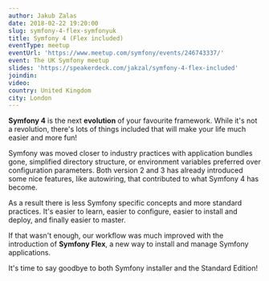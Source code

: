 ```yaml
---
author: Jakub Zalas
date: 2018-02-22 19:20:00
slug: symfony-4-flex-symfonyuk
title: Symfony 4 (Flex included)
eventType: meetup
eventUrl: 'https://www.meetup.com/symfony/events/246743337/'
event: The UK Symfony meetup
slides: 'https://speakerdeck.com/jakzal/symfony-4-flex-included'
joindin:
video:
country: United Kingdom
city: London
---
```


**Symfony 4** is the next **evolution** of your favourite framework. While it's not a revolution, there's lots of things
included that will make your life much easier and more fun!

Symfony was moved closer to industry practices with application bundles gone, simplified directory structure,
or environment variables preferred over configuration parameters. Both version 2 and 3 has already introduced some nice
features, like autowiring, that contributed to what Symfony 4 has become.

As a result there is less Symfony specific concepts and more standard practices. It's easier to learn,
easier to configure, easier to install and deploy, and finally easier to master.

If that wasn't enough, our workflow was much improved with the introduction of **Symfony Flex**, a new way to install
and manage Symfony applications.

It's time to say goodbye to both Symfony installer and the Standard Edition!
